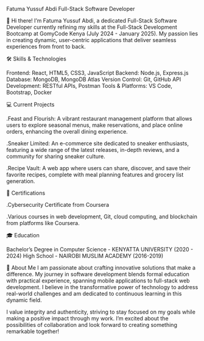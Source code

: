 Fatuma Yussuf Abdi
Full-Stack Software Developer

👋 Hi there! I’m Fatuma Yussuf Abdi, a dedicated Full-Stack Software Developer currently refining my skills at the Full-Stack Development Bootcamp at GomyCode Kenya (July 2024 - January 2025). My passion lies in creating dynamic, user-centric applications that deliver seamless experiences from front to back.

🛠️ Skills & Technologies

Frontend: React, HTML5, CSS3, JavaScript
Backend: Node.js, Express.js
Database: MongoDB, MongoDB Atlas
Version Control: Git, GitHub
API Development: RESTful APIs, Postman
Tools & Platforms: VS Code, Bootstrap, Docker

💻 Current Projects

.Feast and Flourish: A vibrant restaurant management platform that allows users to explore seasonal menus, make reservations, and place online orders, enhancing the overall dining experience.

.Sneaker Limited: An e-commerce site dedicated to sneaker enthusiasts, featuring a wide range of the latest releases, in-depth reviews, and a community for sharing sneaker culture.

.Recipe Vault: A web app where users can share, discover, and save their favorite recipes, complete with meal planning features and grocery list generation.

📜 Certifications

.Cybersecurity Certificate from Coursera

.Various courses in web development, Git, cloud computing, and blockchain from platforms like Coursera.

🎓 Education

Bachelor’s Degree in Computer Science - KENYATTA UNIVERSITY (2020 - 2024)
High School - NAIROBI MUSLIM ACADEMY (2016-2019)

🚀 About Me
I am passionate about crafting innovative solutions that make a difference. My journey in software development blends formal education with practical experience, spanning mobile applications to full-stack web development. I believe in the transformative power of technology to address real-world challenges and am dedicated to continuous learning in this dynamic field.

I value integrity and authenticity, striving to stay focused on my goals while making a positive impact through my work. I’m excited about the possibilities of collaboration and look forward to creating something remarkable together!
